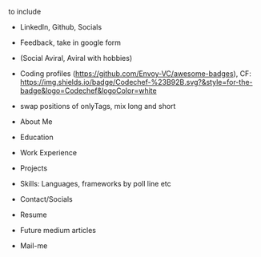 to include 
- LinkedIn, Github, Socials
- Feedback, take in google form
- (Social Aviral, Aviral with hobbies)
- Coding profiles (https://github.com/Envoy-VC/awesome-badges), CF: https://img.shields.io/badge/Codechef-%23B92B.svg?&style=for-the-badge&logo=Codechef&logoColor=white

- swap positions of onlyTags, mix long and short
 
- About Me
- Education
- Work Experience
- Projects 
- Skills: Languages, frameworks by poll line etc
- Contact/Socials
- Resume
- Future medium articles
- Mail-me